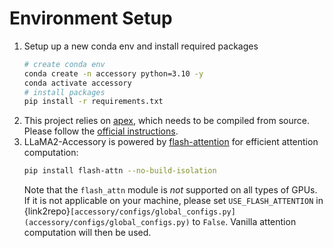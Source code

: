 # Environment Setup
1. Setup up a new conda env and install required packages
    ```bash
    # create conda env
    conda create -n accessory python=3.10 -y
    conda activate accessory
    # install packages
    pip install -r requirements.txt
    ```
2. This project relies on [apex](https://github.com/NVIDIA/apex), which needs to be compiled from source. Please follow the [official instructions](https://github.com/NVIDIA/apex#from-source).
3. LLaMA2-Accessory is powered by [flash-attention](https://github.com/Dao-AILab/flash-attention) for efficient attention computation:
    ```bash
    pip install flash-attn --no-build-isolation
    ```
   Note that the `flash_attn` module is *not* supported on all types of GPUs. If it is not applicable on your machine, please set `USE_FLASH_ATTENTION` in {link2repo}`[accessory/configs/global_configs.py](accessory/configs/global_configs.py)` to `False`. Vanilla attention computation will then be used.